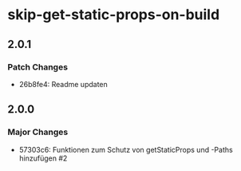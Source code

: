 # skip-get-static-props-on-build

## 2.0.1

### Patch Changes

- 26b8fe4: Readme updaten

## 2.0.0

### Major Changes

- 57303c6: Funktionen zum Schutz von getStaticProps und -Paths hinzufügen #2
